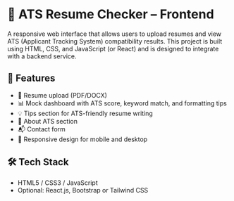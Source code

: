 # 📝 ATS Resume Checker – Frontend

A responsive web interface that allows users to upload resumes and view ATS (Applicant Tracking System) compatibility results. This project is built using HTML, CSS, and JavaScript (or React) and is designed to integrate with a backend service.

## 🚀 Features

- 📄 Resume upload (PDF/DOCX)
- 📊 Mock dashboard with ATS score, keyword match, and formatting tips
- 💡 Tips section for ATS-friendly resume writing
- 📘 About ATS section
- 📬 Contact form
- 📱 Responsive design for mobile and desktop

## 🛠️ Tech Stack

- HTML5 / CSS3 / JavaScript
- Optional: React.js, Bootstrap or Tailwind CSS



